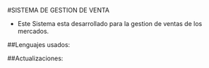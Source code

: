 #SISTEMA DE GESTION DE VENTA
* Este Sistema esta desarrollado para la gestion de ventas de los mercados.

##Lenguajes usados:


##Actualizaciones:
